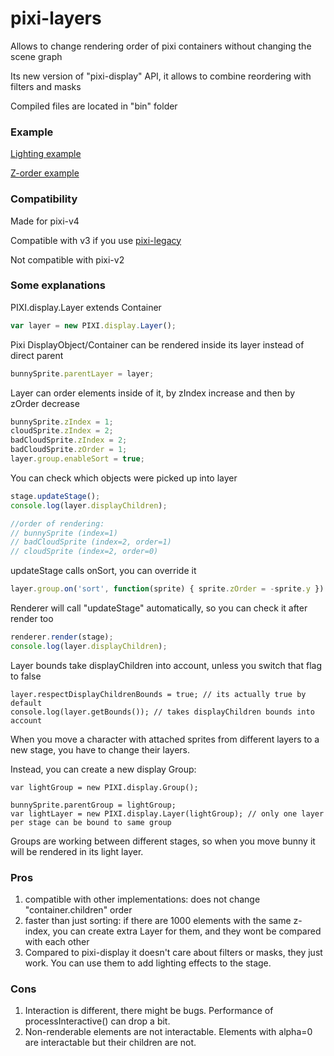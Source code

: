 # pixi-layers
Allows to change rendering order of pixi containers without changing the scene graph

Its new version of "pixi-display" API, it allows to combine reordering with filters and masks

Compiled files are located in "bin" folder

### Example

[Lighting example](http://pixijs.github.io/examples/#/layers/lighting.js)

[Z-order example](http://pixijs.github.io/examples/#/layers/zorder.js)

### Compatibility

Made for pixi-v4

Compatible with v3 if you use [pixi-legacy](https://github.com/ivanpopelyshev/pixi-legacy)

Not compatible with pixi-v2

### Some explanations

PIXI.display.Layer extends Container

```js
var layer = new PIXI.display.Layer();
```

Pixi DisplayObject/Container can be rendered inside its layer instead of direct parent

```js
bunnySprite.parentLayer = layer;
```

Layer can order elements inside of it, by zIndex increase and then by zOrder decrease

```js
bunnySprite.zIndex = 1;
cloudSprite.zIndex = 2;
badCloudSprite.zIndex = 2;
badCloudSprite.zOrder = 1;
layer.group.enableSort = true;
```

You can check which objects were picked up into layer

```js
stage.updateStage();
console.log(layer.displayChildren);

//order of rendering: 
// bunnySprite (index=1)
// badCloudSprite (index=2, order=1)
// cloudSprite (index=2, order=0)
```

updateStage calls onSort, you can override it

```js
layer.group.on('sort', function(sprite) { sprite.zOrder = -sprite.y })
```

Renderer will call "updateStage" automatically, so you can check it after render too

```js
renderer.render(stage);
console.log(layer.displayChildren);
```

Layer bounds take displayChildren into account, unless you switch that flag to false

```
layer.respectDisplayChildrenBounds = true; // its actually true by default
console.log(layer.getBounds()); // takes displayChildren bounds into account
```

When you move a character with attached sprites from different layers to a new stage, you have to change their layers.

Instead, you can create a new display Group:

```
var lightGroup = new PIXI.display.Group();

bunnySprite.parentGroup = lightGroup;
var lightLayer = new PIXI.display.Layer(lightGroup); // only one layer per stage can be bound to same group
```

Groups are working between different stages, so when you move bunny it will be rendered in its light layer.

### Pros

1. compatible with other implementations: does not change "container.children" order
2. faster than just sorting: if there are 1000 elements with the same z-index, you can create extra Layer for them, and they wont be compared with each other
3. Compared to pixi-display it doesn't care about filters or masks, they just work. You can use them to add lighting effects to the stage.

### Cons

1. Interaction is different, there might be bugs. Performance of processInteractive() can drop a bit.
2. Non-renderable elements are not interactable. Elements with alpha=0 are interactable but their children are not.
